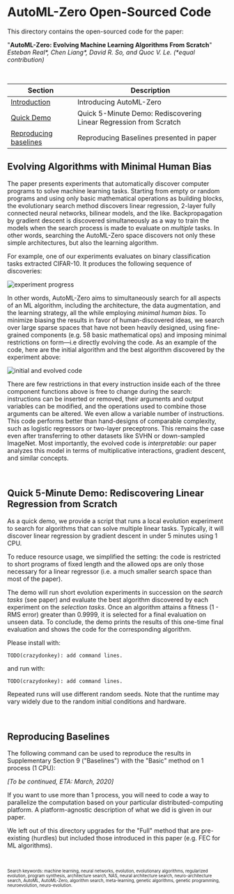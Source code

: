 # AutoML-Zero Open-Sourced Code

This directory contains the open-sourced code for the paper:

\"**AutoML-Zero: Evolving Machine Learning Algorithms From Scratch**\" \
*Esteban Real\*, Chen Liang\*, David R. So, and Quoc V. Le. \(\*equal contribution)*

&nbsp;

| Section | Description |
|-|-|
| [Introduction](#evolving-algorithms-with-minimal-human-bias) | Introducing AutoML-Zero |
| [Quick Demo](#) | Quick 5-Minute Demo: Rediscovering Linear Regression from Scratch |
| [Reproducing baselines](#reproducing-baselines) | Reproducing Baselines presented in paper |

## Evolving Algorithms with Minimal Human Bias

The paper presents experiments that automatically discover computer programs to solve machine learning tasks. Starting from empty or random programs and using only basic mathematical operations as building blocks, the evolutionary search method discovers linear regression, 2-layer fully connected neural networks, bilinear models, and the like. Backpropagation by gradient descent is discovered simultaneously as a way to train the models when the search process is made to evaluate on *multiple* tasks. In other words, searching the AutoML-Zero space discovers not only these simple architectures, but also the learning algorithm.

For example, one of our experiments evaluates on binary classification tasks extracted CIFAR-10. It produces the following sequence of discoveries:

![experiment progress](progress.gif)

In other words, AutoML-Zero aims to simultaneously search for all aspects of an ML algorithm, including the architecture, the data augmentation, and the learning strategy, all the while employing *minimal human bias*. To minimize biasing the results in favor of human-discovered ideas, we search over large sparse spaces that have not been heavily designed, using fine-grained components (e.g. 58 basic mathematical ops) and imposing minimal restrictions on form&mdash;i.e directly evolving the code. As an example of the code, here are the initial algorithm and the best algorithm discovered by the experiment above:

![initial and evolved code](best_algo.gif)

There are few restrictions in that every instruction inside each of the three component functions above is free to change during the search: instructions can be inserted or removed, their arguments and output variables can be modified, and the operations used to combine those arguments can be altered. We even allow a variable number of instructions. This code performs better than hand-designs of comparable complexity, such as logistic regressors or two-layer preceptrons. This remains the case even after transferring to other datasets like SVHN or down-sampled ImageNet. Most importantly, the evolved code is *interpretable*: our paper analyzes this model in terms of multiplicative interactions, gradient descent, and similar concepts.


&nbsp;

## Quick 5-Minute Demo: Rediscovering Linear Regression from Scratch

As a quick demo, we provide a script that runs a
local evolution experiment to search for algorithms that can solve multiple linear tasks. Typically, it will discover linear regression by gradient descent in under 5 minutes using 1 CPU.

To reduce resource usage, we simplified the setting: the code is restricted to short programs of fixed length and the allowed ops are only those necessary for a linear regressor (i.e. a much smaller search space than most of the paper).

The demo will run short evolution experiments in succession on the *search
tasks* (see paper) and evaluate the best algorithm discovered by each
experiment on the *selection tasks*. Once an algorithm attains a
fitness (1 - RMS error) greater than 0.9999, it is selected for a final
evaluation on unseen data. To conclude, the demo prints the results of this
one-time final evaluation and shows the code for the corresponding algorithm.

Please install with:

```
TODO(crazydonkey): add command lines.
```

and run with:

```
TODO(crazydonkey): add command lines.
```

Repeated runs will use different random seeds. Note that the runtime may vary
widely due to the random initial conditions and hardware.

&nbsp;

## Reproducing Baselines

The following command can be used to reproduce the results in Supplementary
Section 9 ("Baselines") with the "Basic" method on 1 process (1 CPU):

*[To be continued, ETA: March, 2020]*

If you want to use more than 1 process, you will need to code a way to
parallelize the computation based on your particular distributed-computing
platform. A platform-agnostic description of what we did is given in our paper.

We left out of this directory upgrades for the "Full" method that are
pre-existing (hurdles) but included those introduced in this paper (e.g. FEC
for ML algorithms).

&nbsp;

<sup><sub>
Search keywords: machine learning, neural networks, evolution,
evolutionary algorithms, regularized evolution, program synthesis,
architecture search, NAS, neural architecture search,
neuro-architecture search, AutoML, AutoML-Zero, algorithm search,
meta-learning, genetic algorithms, genetic programming, neuroevolution,
neuro-evolution.
</sub></sup>
